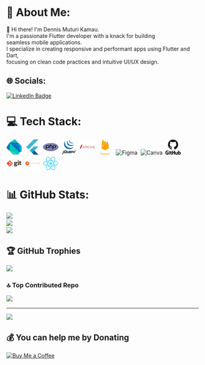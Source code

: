 # 💫 About Me:
👋 Hi there! I'm Dennis Muturi Kamau.<br>I'm a passionate Flutter developer with a knack for building <br>seamless mobile applications.<br> I specialize in creating responsive and performant apps using Flutter and Dart, <br>focusing on clean code practices and intuitive UI/UX design.


## 🌐 Socials:
<div id="badges">
  <a href="https://www.linkedin.com/in/dennis-muturi-2524441b2/">
    <img src="https://img.shields.io/badge/LinkedIn-blue?style=for-the-badge&logo=linkedin&logoColor=white" alt="LinkedIn Badge"/>
  </a>
</div>

# 💻 Tech Stack:
<div>
  <img src="https://github.com/devicons/devicon/blob/master/icons/dart/dart-original.svg" title="Dart" alt="Dart" width="40" height="40"/>&nbsp;
  <img src="https://github.com/devicons/devicon/blob/master/icons/flutter/flutter-original.svg" title="Flutter" alt="Flutter" width="40" height="40"/>&nbsp;
  <img src="https://github.com/devicons/devicon/blob/master/icons/php/php-original.svg" title="PHP" alt="PHP" width="40" height="40"/>&nbsp;
  <img src="https://github.com/devicons/devicon/blob/master/icons/jquery/jquery-original-wordmark.svg" title="jQuery" alt="jQuery" width="40" height="40"/>&nbsp;
  <img src="https://github.com/devicons/devicon/blob/master/icons/apache/apache-original-wordmark.svg" title="Apache" alt="Apache" width="40" height="40"/>&nbsp;
  <img src="https://github.com/devicons/devicon/blob/master/icons/firebase/firebase-plain-wordmark.svg" title="Firebase" alt="Firebase" width="40" height="40"/>&nbsp;
  <img src="https://img.icons8.com/fluency/48/000000/figma.png" title="Figma" alt="Figma" width="40" height="40"/>&nbsp;
  <img src="https://img.icons8.com/fluency/48/000000/canva.png" title="Canva" alt="Canva" width="40" height="40"/>&nbsp;
  <img src="https://github.com/devicons/devicon/blob/master/icons/github/github-original-wordmark.svg" title="GitHub" alt="GitHub" width="40" height="40"/>&nbsp;
  <img src="https://github.com/devicons/devicon/blob/master/icons/git/git-original-wordmark.svg" title="Git" alt="Git" width="40" height="40"/>&nbsp;
  <img src="https://github.com/devicons/devicon/blob/master/icons/postman/postman-original-wordmark.svg" title="Postman" alt="Postman" width="40" height="40"/>&nbsp;
  <img src="https://github.com/devicons/devicon/blob/master/icons/react/react-original.svg" title="React Native" alt="React Native" width="40" height="40"/>&nbsp;
</div>

# 📊 GitHub Stats:
![](https://github-readme-stats.vercel.app/api?username=DevshiDeno&theme=tokyonight&hide_border=false&include_all_commits=true&count_private=true)<br/>
![](https://github-readme-streak-stats.herokuapp.com/?user=DevshiDeno&theme=tokyonight&hide_border=false)<br/>
![](https://github-readme-stats.vercel.app/api/top-langs/?username=DevshiDeno&theme=tokyonight&hide_border=false&include_all_commits=true&count_private=true&layout=compact)

## 🏆 GitHub Trophies
![](https://github-profile-trophy.vercel.app/?username=DevshiDeno&theme=radical&no-frame=false&no-bg=true&margin-w=4)


### 🔝 Top Contributed Repo
![](https://github-contributor-stats.vercel.app/api?username=DevshiDeno&limit=5&theme=dark&combine_all_yearly_contributions=true)

---
[![](https://visitcount.itsvg.in/api?id=DevshiDeno&icon=0&color=0)](https://visitcount.itsvg.in)

  ## 💰 You can help me by Donating
<div id="badges">
   <a href="https://buymeacoffee.com/marleydenos" target="_blank">
    <img src="https://img.shields.io/badge/buy%20me%20a%20coffee-FFDD00?style=for-the-badge&logo=buy-me-a-coffee&logoColor=black" alt="Buy Me a Coffee"/>
  </a>
</div>

<!-- Proudly created with GPRM ( https://gprm.itsvg.in ) -->
